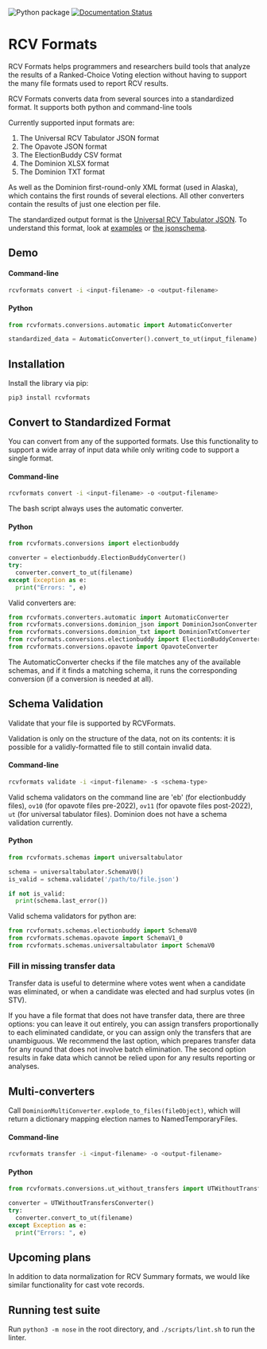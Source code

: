 ![Python package](https://github.com/artoonie/rcvformats/workflows/Python%20package/badge.svg)
[![Documentation Status](https://readthedocs.org/projects/rcvformats/badge/?version=latest)](https://rcvformats.readthedocs.io/en/latest/?badge=latest)

# RCV Formats
RCV Formats helps programmers and researchers build tools that analyze the results of a Ranked-Choice Voting election without having to support the many file formats used to report RCV results.

RCV Formats converts data from several sources into a standardized format. It supports both python and command-line tools

Currently supported input formats are:
1. The Universal RCV Tabulator JSON format
2. The Opavote JSON format
3. The ElectionBuddy CSV format
4. The Dominion XLSX format
5. The Dominion TXT format

As well as the Dominion first-round-only XML format (used in Alaska), which contains the first rounds of several elections. All other converters contain the results of just one election per file.

The standardized output format is the [Universal RCV Tabulator JSON](https://www.rcvresources.org/rcv-universal-tabulator). To understand this format, look at [examples](https://github.com/artoonie/rcvformats/tree/main/testdata/inputs/universal-tabulator) or [the jsonschema](https://github.com/artoonie/rcvformats/blob/main/rcvformats/jsonschemas/universaltabulator.schema.json).

## Demo

#### Command-line

```bash
rcvformats convert -i <input-filename> -o <output-filename>
```

#### Python

```python
from rcvformats.conversions.automatic import AutomaticConverter

standardized_data = AutomaticConverter().convert_to_ut(input_filename)
```


## Installation
Install the library via pip:

`pip3 install rcvformats`

## Convert to Standardized Format
You can convert from any of the supported formats.
Use this functionality to support a wide array of input data while only writing code to support a single format.

#### Command-line

```bash
rcvformats convert -i <input-filename> -o <output-filename>
```

The bash script always uses the automatic converter.

#### Python

```python
from rcvformats.conversions import electionbuddy

converter = electionbuddy.ElectionBuddyConverter()
try:
  converter.convert_to_ut(filename)
except Exception as e:
  print("Errors: ", e)
```

Valid converters are:
```python
from rcvformats.converters.automatic import AutomaticConverter
from rcvformats.conversions.dominion_json import DominionJsonConverter
from rcvformats.conversions.dominion_txt import DominionTxtConverter
from rcvformats.conversions.electionbuddy import ElectionBuddyConverter
from rcvformats.conversions.opavote import OpavoteConverter
```

The AutomaticConverter checks if the file matches any of the available schemas, and if it finds a matching schema, it runs the corresponding conversion (if a conversion is needed at all).


## Schema Validation
Validate that your file is supported by RCVFormats.

Validation is only on the structure of the data, not on its contents: it is possible for a validly-formatted file to still contain invalid data.

#### Command-line

```bash
rcvformats validate -i <input-filename> -s <schema-type>
```

Valid schema validators on the command line are 'eb' (for electionbuddy files), `ov10` (for opavote files pre-2022), `ov11` (for opavote files post-2022), `ut` (for universal tabulator files).
Dominion does not have a schema validation currently.

#### Python

```python
from rcvformats.schemas import universaltabulator

schema = universaltabulator.SchemaV0()
is_valid = schema.validate('/path/to/file.json')

if not is_valid:
  print(schema.last_error())
```

Valid schema validators for python are:
```python
from rcvformats.schemas.electionbuddy import SchemaV0
from rcvformats.schemas.opavote import SchemaV1_0
from rcvformats.schemas.universaltabulator import SchemaV0
```

### Fill in missing transfer data
Transfer data is useful to determine where votes went when a candidate was eliminated, or when a candidate was elected and had surplus votes (in STV).

If you have a file format that does not have transfer data, there are three options: you can leave it out entirely, you can assign transfers proportionally to each eliminated candidate, or you can assign only the transfers that are unambiguous.
We recommend the last option, which prepares transfer data for any round that does not involve batch elimination.
The second option results in fake data which cannot be relied upon for any results reporting or analyses.

## Multi-converters
Call `DominionMultiConverter.explode_to_files(fileObject)`, which will return a dictionary mapping election names to NamedTemporaryFiles.

#### Command-line

```bash
rcvformats transfer -i <input-filename> -o <output-filename>
```

#### Python

```python
from rcvformats.conversions.ut_without_transfers import UTWithoutTransfersConverter

converter = UTWithoutTransfersConverter()
try:
  converter.convert_to_ut(filename)
except Exception as e:
  print("Errors: ", e)
```

## Upcoming plans
In addition to data normalization for RCV Summary formats, we would like similar functionality for cast vote records.

## Running test suite
Run `python3 -m nose` in the root directory, and `./scripts/lint.sh` to run the linter.
